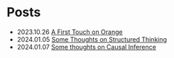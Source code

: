 
# Posts


- 2023.10.26      [A First Touch on Orange]( ./orange.html )
- 2024.01.05      [Some Thoughts on Structured Thinking]( ./structured_thinking.html )
- 2024.01.07      [Some thoughts on Causal Inference]( ./causal_inference.html )
